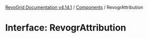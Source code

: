 [RevoGrid Documentation v4.14.1](README.md) / [Components](Namespace.Components.md) / RevogrAttribution

# Interface: RevogrAttribution
